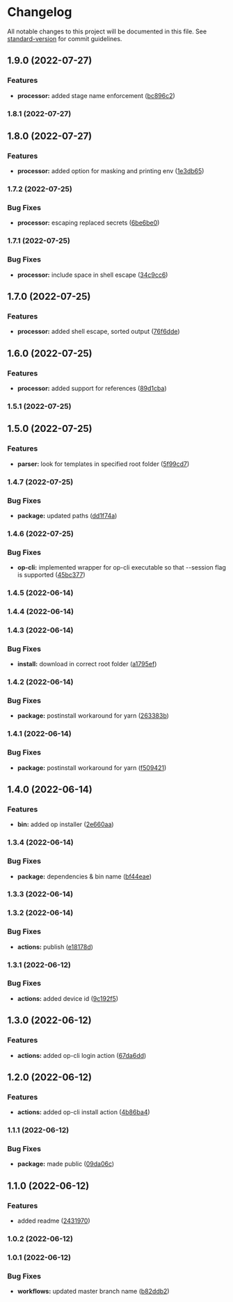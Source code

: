 # Changelog

All notable changes to this project will be documented in this file. See [standard-version](https://github.com/conventional-changelog/standard-version) for commit guidelines.

## 1.9.0 (2022-07-27)


### Features

* **processor:** added stage name enforcement ([bc896c2](https://github.com/doctariDev/doctari-onepassword-tools/commit/bc896c2c9908b6482ba9be363cd392b2930bbe5b))

### 1.8.1 (2022-07-27)

## 1.8.0 (2022-07-27)


### Features

* **processor:** added option for masking and printing env ([1e3db65](https://github.com/doctariDev/doctari-onepassword-tools/commit/1e3db65ec682fc091bf0fd600d86ca2f816ac0a0))

### 1.7.2 (2022-07-25)


### Bug Fixes

* **processor:** escaping replaced secrets ([6be6be0](https://github.com/doctariDev/doctari-onepassword-tools/commit/6be6be09b8f1ac5c43c69c6b8a165194ab25d20d))

### 1.7.1 (2022-07-25)


### Bug Fixes

* **processor:** include space in shell escape ([34c9cc6](https://github.com/doctariDev/doctari-onepassword-tools/commit/34c9cc604b63eeaeb2d01d61ef8641d56d74a53a))

## 1.7.0 (2022-07-25)


### Features

* **processor:** added shell escape, sorted output ([76f6dde](https://github.com/doctariDev/doctari-onepassword-tools/commit/76f6dde590289025d33d85ccce72fcf10fdc6531))

## 1.6.0 (2022-07-25)


### Features

* **processor:** added support for references ([89d1cba](https://github.com/doctariDev/doctari-onepassword-tools/commit/89d1cba74b294321e4a2cdd49503277981ebffc8))

### 1.5.1 (2022-07-25)

## 1.5.0 (2022-07-25)


### Features

* **parser:** look for templates in specified root folder ([5f99cd7](https://github.com/doctariDev/doctari-onepassword-tools/commit/5f99cd7e25f0afe2fc01dffad64001be0613a61d))

### 1.4.7 (2022-07-25)


### Bug Fixes

* **package:** updated paths ([dd1f74a](https://github.com/doctariDev/doctari-onepassword-tools/commit/dd1f74aa23fbdf9db78f3ef2e367634b44049e83))

### 1.4.6 (2022-07-25)


### Bug Fixes

* **op-cli:** implemented wrapper for op-cli executable so that --session flag is supported ([45bc377](https://github.com/doctariDev/doctari-onepassword-tools/commit/45bc377ae47f30de6aae67c6c444f1cb0a411517))

### 1.4.5 (2022-06-14)

### 1.4.4 (2022-06-14)

### 1.4.3 (2022-06-14)


### Bug Fixes

* **install:** download in correct root folder ([a1795ef](https://github.com/doctariDev/doctari-onepassword-tools/commit/a1795ef669e95a80b857e405c69a4f9b57b2c1c2))

### 1.4.2 (2022-06-14)


### Bug Fixes

* **package:** postinstall workaround for yarn ([263383b](https://github.com/doctariDev/doctari-onepassword-tools/commit/263383be703ed9667f352d62a724880160b8fef2))

### 1.4.1 (2022-06-14)


### Bug Fixes

* **package:** postinstall workaround for yarn ([f509421](https://github.com/doctariDev/doctari-onepassword-tools/commit/f5094212cd1a76a4d0744e7b7828e1055bb7e804))

## 1.4.0 (2022-06-14)


### Features

* **bin:** added op installer ([2e660aa](https://github.com/doctariDev/doctari-onepassword-tools/commit/2e660aa0afe9ec15753ee59fe4ab101b3c72eec2))

### 1.3.4 (2022-06-14)


### Bug Fixes

* **package:** dependencies & bin name ([bf44eae](https://github.com/doctariDev/doctari-onepassword-tools/commit/bf44eae3a1904bbd8a0743d31434d29e734cdc8d))

### 1.3.3 (2022-06-14)

### 1.3.2 (2022-06-14)


### Bug Fixes

* **actions:** publish ([e18178d](https://github.com/doctariDev/doctari-onepassword-tools/commit/e18178d5d2491cc6ac23f5d8377f466c20450d87))

### 1.3.1 (2022-06-12)


### Bug Fixes

* **actions:** added device id ([9c192f5](https://github.com/doctariDev/doctari-onepassword-tools/commit/9c192f521af2ed3646d2738b7022d57e24f108aa))

## 1.3.0 (2022-06-12)


### Features

* **actions:** added op-cli login action ([67da6dd](https://github.com/doctariDev/doctari-onepassword-tools/commit/67da6dd4f46482b59739dc5f228cfe1eb2ca8076))

## 1.2.0 (2022-06-12)


### Features

* **actions:** added op-cli install action ([4b86ba4](https://github.com/doctariDev/doctari-onepassword-tools/commit/4b86ba43d0cc986f4e590f4c1dcb2e24867ea3a5))

### 1.1.1 (2022-06-12)


### Bug Fixes

* **package:** made public ([09da06c](https://github.com/doctariDev/doctari-onepassword-tools/commit/09da06cf309e7eb2184eea780fbc8932344ee125))

## 1.1.0 (2022-06-12)


### Features

* added readme ([2431970](https://github.com/doctariDev/doctari-onepassword-tools/commit/24319705044e364438f702cfd2dceb88119c2124))

### 1.0.2 (2022-06-12)

### 1.0.1 (2022-06-12)


### Bug Fixes

* **workflows:** updated master branch name ([b82ddb2](https://github.com/doctariDev/doctari-onepassword-tools/commit/b82ddb242b3e87f46350c3316cba9d182f7a35f1))
